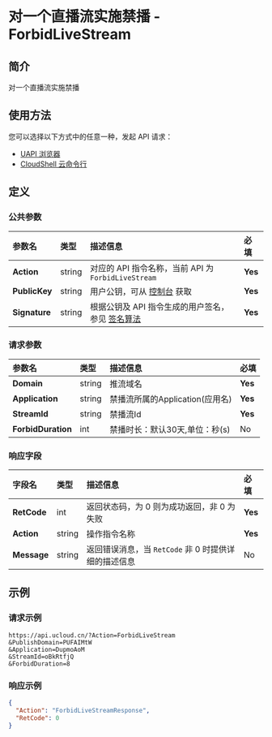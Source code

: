 # 对一个直播流实施禁播 - ForbidLiveStream

## 简介

对一个直播流实施禁播






## 使用方法

您可以选择以下方式中的任意一种，发起 API 请求：
- [UAPI 浏览器](https://console.ucloud.cn/uapi/detail?id=ForbidLiveStream)
- [CloudShell 云命令行](https://shell.ucloud.cn/)


## 定义

### 公共参数

| 参数名 | 类型 | 描述信息 | 必填 |
|:---|:---|:---|:---|
| **Action**     | string  | 对应的 API 指令名称，当前 API 为 `ForbidLiveStream`                        | **Yes** |
| **PublicKey**  | string  | 用户公钥，可从 [控制台](https://console.ucloud.cn/uapi/apikey) 获取                                             | **Yes** |
| **Signature**  | string  | 根据公钥及 API 指令生成的用户签名，参见 [签名算法](api/summary/signature.md)  | **Yes** |

### 请求参数

| 参数名 | 类型 | 描述信息 | 必填 |
|:---|:---|:---|:---|
| **Domain** | string | 推流域名 |**Yes**|
| **Application** | string | 禁播流所属的Application(应用名) |**Yes**|
| **StreamId** | string | 禁播流Id |**Yes**|
| **ForbidDuration** | int | 禁播时长：默认30天,单位：秒(s) |No|

### 响应字段

| 字段名 | 类型 | 描述信息 | 必填 |
|:---|:---|:---|:---|
| **RetCode** | int | 返回状态码，为 0 则为成功返回，非 0 为失败 |**Yes**|
| **Action** | string | 操作指令名称 |**Yes**|
| **Message** | string | 返回错误消息，当 `RetCode` 非 0 时提供详细的描述信息 |No|




## 示例

### 请求示例
    
```
https://api.ucloud.cn/?Action=ForbidLiveStream
&PublishDomain=PUFAIMtW
&Application=DupmoAoM
&StreamId=oBkRtfjQ
&ForbidDuration=8
```

### 响应示例
    
```json
{
  "Action": "ForbidLiveStreamResponse",
  "RetCode": 0
}
```





